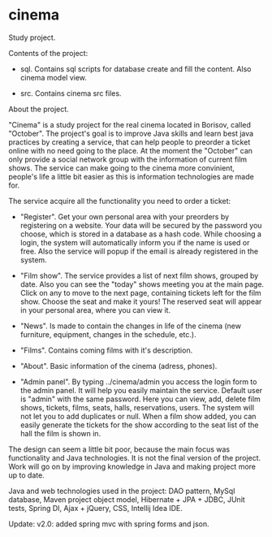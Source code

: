 # cinema
Study project.

Contents of the project:

- sql. Contains sql scripts for database create and fill the content.
Also cinema model view.

- src. Contains cinema src files.


About the project.

"Cinema" is a study project for the real cinema located in Borisov, called "October". The project's goal is to improve Java skills and learn best java practices by creating a service, that can help people to preorder a ticket online with no need going to the place. At the moment the "October" can only provide a social network group with the information of current film shows. The service can make going to the cinema more convinient, people's life a little bit easier as this is information technologies are made for.

The service acquire all the functionality you need to order a ticket:
- "Register". Get your own personal area with your preorders by registering on a website. Your data will be secured by the password you choose, which is stored in a database as a hash code. While choosing a login, the system will automatically inform you if the name is used or free. Also the service will popup if the email is already registered in the system.

-  "Film show". The service provides a list of next film shows, grouped by date. Also you can see the "today" shows meeting you at the main page. Click on any to move to the next page, containing tickets left for the film show. Choose the seat and make it yours! The reserved seat will appear in your personal area, where you can view it. 

- "News". Is made to contain the changes in life of the cinema (new furniture, equipment, changes in the schedule, etc.).

- "Films". Contains coming films with it's description.

- "About". Basic information of the cinema (adress, phones).

- "Admin panel". By typing ../cinema/admin you access the login form to the admin panel. It will help you easily maintain the service. Default user is "admin" with the same password. Here you can view, add, delete film shows, tickets, films, seats, halls, reservations, users. The system will not let you to add duplicates or null. When a film show added, you can easily generate the tickets for the show according to the seat list of the hall the film is shown in.

The design can seem a little bit poor, because the main focus was functionality and Java technologies. It is not the final version of the project. Work will go on by improving knowledge in Java and making project more up to date. 

Java and web technologies used in the project: DAO pattern, MySql database, Maven project object model, Hibernate + JPA + JDBC, JUnit tests, Spring DI, Ajax + jQuery, CSS, Intellij Idea IDE.

Update:
v2.0: added spring mvc with spring forms and json.
